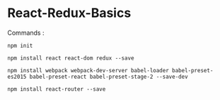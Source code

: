 # React-Redux-Basics

Commands :

`npm init`

`npm install react react-dom redux --save`

`npm install webpack webpack-dev-server babel-loader babel-preset-es2015 babel-preset-react babel-preset-stage-2 --save-dev`

`npm install react-router --save`